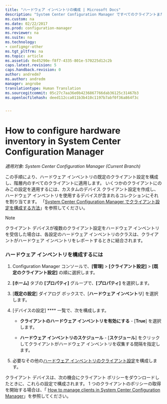 ```yaml
---
title: "ハードウェア インベントリの構成 | Microsoft Docs"
description: "System Center Configuration Manager ですべてのクライアントまたは&1; つのコレクションに対してハードウェア インベントリを設定します。"
ms.custom: na
ms.date: 02/22/2017
ms.prod: configuration-manager
ms.reviewer: na
ms.suite: na
ms.technology:
- configmgr-other
ms.tgt_pltfrm: na
ms.topic: article
ms.assetid: 0e45290e-f8f7-4335-801e-570225d12c2b
caps.latest.revision: 5
caps.handback.revision: 0
author: andredm7
ms.author: andredm
manager: angrobe
translationtype: Human Translation
ms.sourcegitcommit: 05c27c7aa36e0b4236867766dab36125c31467b3
ms.openlocfilehash: deed112cca011b3b410c1197b7abf0f36a864f3c


---
```

# <a name="how-to-configure-hardware-inventory-in-system-center-configuration-manager"></a>How to configure hardware inventory in System Center Configuration Manager

*適用対象: System Center Configuration Manager (Current Branch)*

この手順により、ハードウェア インベントリの既定のクライアント設定を構成し、階層内のすべてのクライアントに適用します。 いくつかのクライアントにのみこの設定を適用するには、カスタムのデバイス クライアント設定を作成し、ハードウェア インベントリを使用するデバイスが含まれるコレクションにそれを割り当てます。 「[System Center Configuration Manager でクライアント設定を構成する方法](../../../../core/clients/deploy/configure-client-settings.md)」を参照してください。  

> [!NOTE]  
>  クライアント デバイスが複数のクライアント設定をハードウェア インベントリを受信した場合は、各設定のハードウェア インベントリのクラスは、クライアントがハードウェア インベントリをレポートするときに結合されます。  

### <a name="to-configure-hardware-inventory"></a>ハードウェア インベントリを構成するには  

1.  Configuration Manager コンソールで、**[管理]** > **[クライアント設定]** > **[既定のクライアント設定]** の順に選択します。  

4.  **[ホーム]** タブの **[プロパティ]** グループで、**[プロパティ]** を選択します。  

5.  [**既定の設定**] ダイアログ ボックスで、[**ハードウェア インベントリ**] を選択します。  

6.  [デバイスの設定] **** 一覧で、次を構成します。  

    -   **クライアントのハードウェア インベントリを有効にする** - [**True**] を選択します。  

    -   **ハードウェア インベントリのスケジュール** - [**スケジュール**] をクリックしてクライアントがハードウェア インベントリを収集する間隔を指定します。  

7.  必要なその他の[ハードウェア インベントリのクライアント設定](../../../../core/clients/deploy/about-client-settings.md#hardware-inventory)を構成します。  

クライアント デバイスは、次の機会にクライアント ポリシーをダウンロードしたときに、これらの設定で構成されます。 1 つのクライアントのポリシーの取得を開始する場合は、「 [How to manage clients in System Center Configuration Manager](../../../../core/clients/manage/manage-clients.md)」を参照してください。  



<!--HONumber=Jan17_HO1-->


